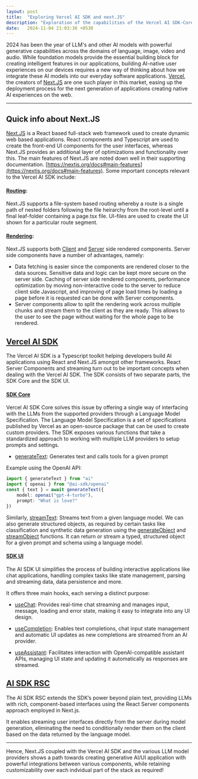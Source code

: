```yaml
---
layout: post
title:  "Exploring Vercel AI SDK and next.JS"
description: "Exploration of the capabilities of the Vercel AI SDK-Core and SDK-UI"
date:   2024-11-04 21:03:36 +0530
---
```


2024 has been the year of LLM's and other AI models with powerful generative capabilities across the domains of language, image, video and audio. While foundation models provide the essential building block for creating intelligent features in our applications, building AI-native user experiences on our devices requires a new way of thinking about how we integrate these AI models into our everyday software applications. [Vercel][vercel], the creators of [Next.JS][nextjs] are one such player in this market, easing up the deployment process for the next generation of applications creating native AI experiences on the web.

[vercel]: https://vercel.com/
[nextjs]: https://nextjs.org/

---

## Quick info about Next.JS

[Next.JS][nextjs] is a React based full-stack web framework used to create dynamic web based applications. React components and Typescript are used to create the front-end UI components for the user interfaces, whereas Next.JS provides an additional layer of optimizations and functionality over this.
The main features of Next.JS are noted down well in their supporting documentation.  [https://nextjs.org/docs#main-features](https://nextjs.org/docs#main-features). Some important concepts relevant to the Vercel AI SDK include:

#### [Routing](https://nextjs.org/docs/app/building-your-application/routing):
Next.JS supports a file-system based routing whereby a route is a single path of nested folders following the file heirarchy from the root-level until a final leaf-folder containing a page.tsx file. UI-files are used to create the UI shown for a particular route segment.

#### [Rendering](https://nextjs.org/docs/app/building-your-application/rendering):
Next.JS supports both [Client](https://nextjs.org/docs/app/building-your-application/rendering/client-components) and [Server](https://nextjs.org/docs/app/building-your-application/rendering/server-components) side rendered components. Server side components have a number of advantages, namely:
- Data fetching is easier since the components are rendered closer to the data sources. Sensitive data and logic can be kept more secure on the server side. Caching of server side rendered components, performance optimization by moving non-interactive code to the server to reduce client side Javascript, and improving of page load times by loading a page before it is requested can be done with Server components.
- Server components allow to split the rendering work across multiple chunks and stream them to the client as they are ready. This allows to the user to see the page without waiting for the whole page to be rendered.

## [Vercel AI SDK](https://sdk.vercel.ai/docs/introduction)

The Vercel AI SDK is a Typescript toolkit helping developers build AI applications using React and Next.JS amongst other frameworks. React Server Components and streaming turn out to be important concepts when dealing with the Vercel AI SDK.
The SDK consists of two separate parts, the SDK Core and the SDK UI.

#### [SDK Core](https://sdk.vercel.ai/docs/ai-sdk-core)
Vercel AI SDK Core solves this issue by offering a single way of interfacing with the LLMs from the supported providers through a Language Model Specification. The Language Model Specification is a set of specifications published by Vercel as an open-source package that can be used to create custom providers. The SDK exposes various functions that take a standardized approach to working with multiple LLM providers to setup prompts and settings.

- [generateText][generateText]: Generates text and calls tools for a given prompt 

Example using the OpenAI API:
```typescript
import { generateText } from "ai"
import { openai } from "@ai-sdk/openai"
const { text } = await generateText({
    model: openai("gpt-4-turbo"),
    prompt: "What is love?"
})
```

Similarly, [streamText][streamText]: Streams text from a given language model. We can also generate structured objects, as required by certain tasks like classification and synthetic data generation using the [generateObject][generateObject] and [streamObject][streamObject] functions. It can return or stream a typed, structured object for a given prompt and schema using a language model.

[generateText]: https://sdk.vercel.ai/docs/reference/ai-sdk-core/generate-text
[streamText]: https://sdk.vercel.ai/docs/reference/ai-sdk-core/stream-text
[generateObject]: https://sdk.vercel.ai/docs/reference/ai-sdk-core/generate-object
[streamObject]: https://sdk.vercel.ai/docs/reference/ai-sdk-core/stream-object

#### [SDK UI](https://sdk.vercel.ai/docs/ai-sdk-ui)

The AI SDK UI simplifies the process of building interactive applications like chat applications, handling complex tasks like state management, parsing and streaming data, data persistence and more.

It offers three main hooks, each serving a distinct purpose:

- [useChat][usechat]: Provides real-time chat streaming and manages input, message, loading and error state, making it easy to integrate into any UI design.

[usechat]: https://sdk.vercel.ai/docs/reference/ai-sdk-ui/use-chat

- [useCompletion][usecompletion]: Enables text completions, chat input state management and automatic UI updates as new completions are streamed from an AI provider.

[usecompletion]: https://sdk.vercel.ai/docs/reference/ai-sdk-ui/use-completion

- [useAssistant][useAssistant]: Facilitates interaction with OpenAI-compatible assistant APIs, 
managing UI state and updating it automatically as responses are streamed.

[useAssistant]: https://sdk.vercel.ai/docs/reference/ai-sdk-ui/use-assistant

## [AI SDK RSC](https://sdk.vercel.ai/docs/ai-sdk-rsc)
The AI SDK RSC extends the SDK’s power beyond plain text, providing LLMs with rich, component-based interfaces using the React Server components approach employed in Next.js.

It enables streaming user interfaces directly from the server during model generation, eliminating the need to conditionally render them on the client based on the data returned by the language model.

---

Hence, Next.JS coupled with the Vercel AI SDK and the various LLM model providers shows a path towards creating generative AI/UI application with powerful integrations between various components, while retaining customizability over each indvidual part of the stack as required!